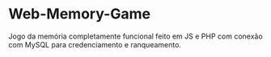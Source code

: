 # Web-Memory-Game
Jogo da memória completamente funcional feito em JS e PHP com conexão com MySQL para credenciamento e ranqueamento.
